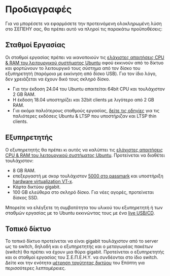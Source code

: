 # Προδιαγραφές

Για να μπορέσετε να εφαρμόσετε την προτεινόμενη ολοκληρωμένη λύση στο ΣΕΠΕΗΥ
σας, θα πρέπει αυτό να πληροί τις παρακάτω προϋποθέσεις:

## Σταθμοί Εργασίας

Οι σταθμοί εργασίας πρέπει να ικανοποιούν τις [ελάχιστες απαιτήσεις CPU & RAM
του λειτουργικού συστήματος
Ubuntu](https://ubuntu-mate.org/about/requirements/) αφού εκκινούν από το
δίκτυο και φορτώνουν το λειτουργικό τους σύστημα από τον δίσκο του εξυπηρετητή
(παρόμοια με εκκίνηση από δίσκο USB). Για τον ίδιο λόγο, δεν χρειάζεται να
έχουν δικό τους σκληρό δίσκο.

- Για την έκδοση 24.04 του Ubuntu απαιτείται 64bit CPU και τουλάχιστον
  2 GB RAM.
- Η έκδοση 18.04 υποστηρίζει και 32bit clients με λιγότερο από 2 GB RAM.
- Για ακόμα παλιότερους σταθμούς εργασίας, [δείτε τις
  οδηγίες](https://ts.sch.gr/docs/odigies-egkatastasis-diaxirisis/ubuntu18-04ltsp/) για τις
  παλιότερες εκδόσεις Ubuntu & LTSP που υποστήριζαν και LTSP thin clients.

## Εξυπηρετητής

Ο εξυπηρετητής θα πρέπει κι αυτός να καλύπτει τις [ελάχιστες απαιτήσεις CPU
& RAM του λειτουργικού συστήματος
Ubuntu](https://ubuntu-mate.org/about/requirements/).
Προτείνεται να διαθέτει τουλάχιστον:

  - 8 GB RAM.
  - επεξεργαστή με σκορ τουλάχιστον [5000 στο
    passmark](https://www.cpubenchmark.net/cpu.php?cpu=Intel+Core+i3-9100+%40+3.60GHz&id=3479)
    και υποστήριξη [hardware virtualization
    VT-x](https://en.wikipedia.org/wiki/X86_virtualization#Intel_virtualization_.28VT-x.29).
  - Κάρτα δικτύου gigabit.
  - 100 GB ελεύθερα στο σκληρό δίσκο. Για νέες αγορές, προτείνεται δίσκος SSD.

Μπορείτε να ελέγξετε τη συμβατότητα του υλικού του εξυπηρετητή ή των σταθμών
εργασίας με το Ubuntu εκκινώντας τους με ένα [live
USB/CD](../ubuntu/liveusb.md).

## Τοπικό δίκτυο

Το τοπικό δίκτυο προτείνεται να είναι gigabit τουλάχιστον από το server ως το
switch, δηλαδή και ο εξυπηρετητής και ο μεταγωγέας πακέτων (switch) θα πρέπει
να έχουν μια θύρα gigabit. Προτείνεται ο εξυπηρετητής και οι σταθμοί εργασίας
του Σ.Ε.Π.Ε.Η.Υ. να συνδέονται στο ίδιο switch. Δείτε και την ενότητα [μέτρηση
ταχύτητας δικτύου](../epoptes/lan-benchmark.md) του Επόπτη για περισσότερες
λεπτομέρειες.
